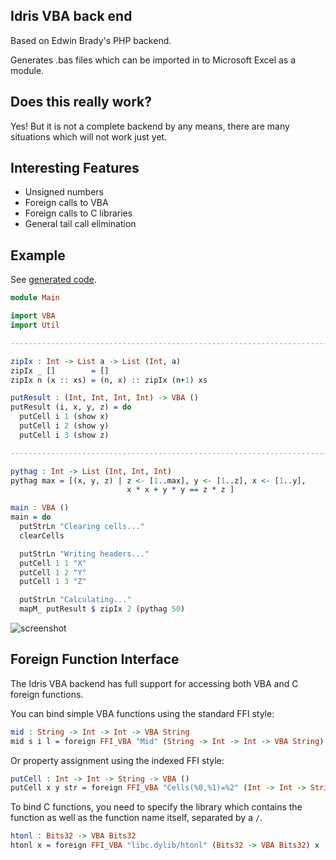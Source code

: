 Idris VBA back end
------------------

Based on Edwin Brady's PHP backend.

Generates .bas files which can be imported in to Microsoft Excel as a
module.

## Does this really work?

Yes! But it is not a complete backend by any means, there are many
situations which will not work just yet.

## Interesting Features

- Unsigned numbers
- Foreign calls to VBA
- Foreign calls to C libraries
- General tail call elimination

## Example

See [generated
code](https://github.com/jystic/idris-vba/blob/master/examples/pythag.bas).

```idris
module Main

import VBA
import Util

------------------------------------------------------------------------

zipIx : Int -> List a -> List (Int, a)
zipIx _ []        = []
zipIx n (x :: xs) = (n, x) :: zipIx (n+1) xs

putResult : (Int, Int, Int, Int) -> VBA ()
putResult (i, x, y, z) = do
  putCell i 1 (show x)
  putCell i 2 (show y)
  putCell i 3 (show z)

------------------------------------------------------------------------

pythag : Int -> List (Int, Int, Int)
pythag max = [(x, y, z) | z <- [1..max], y <- [1..z], x <- [1..y],
                          x * x + y * y == z * z ]

main : VBA ()
main = do
  putStrLn "Clearing cells..."
  clearCells

  putStrLn "Writing headers..."
  putCell 1 1 "X"
  putCell 1 2 "Y"
  putCell 1 3 "Z"

  putStrLn "Calculating..."
  mapM_ putResult $ zipIx 2 (pythag 50)
```

![screenshot](https://github.com/jystic/idris-vba/raw/master/screenshot.png)

## Foreign Function Interface

The Idris VBA backend has full support for accessing both VBA and C
foreign functions.

You can bind simple VBA functions using the standard FFI style:

```idris
mid : String -> Int -> Int -> VBA String
mid s i l = foreign FFI_VBA "Mid" (String -> Int -> Int -> VBA String) s i l
```

Or property assignment using the indexed FFI style:

```idris
putCell : Int -> Int -> String -> VBA ()
putCell x y str = foreign FFI_VBA "Cells(%0,%1)=%2" (Int -> Int -> String -> VBA ()) x y str
```

To bind C functions, you need to specify the library which contains the
function as well as the function name itself, separated by a `/`.

```idris
htonl : Bits32 -> VBA Bits32
htonl x = foreign FFI_VBA "libc.dylib/htonl" (Bits32 -> VBA Bits32) x
```
